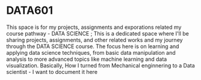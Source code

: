 # DATA601
This space is for my projects, assignments and exporations related my course pathway - DATA SCIENCE ;
This is a dedicated space where I'll be sharing projects, assignments, and other related works and my journey through the DATA SCIENCE course. The focus here is on learning and applying data science techniques, from basic data manipulation and analysis to more advanced topics like machine learning and data visualization. Basically, How I turned from Mechanical enginnering to a Data scientist -  I want to document it here
